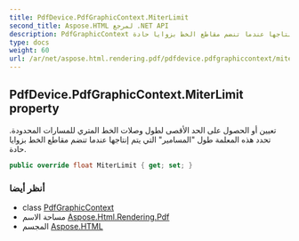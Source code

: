 ```yaml
---
title: PdfDevice.PdfGraphicContext.MiterLimit
second_title: Aspose.HTML لمرجع .NET API
description: PdfGraphicContext ملكية. تعيين أو الحصول على الحد الأقصى لطول وصلات الخط المتري للمسارات المحدودة. تحدد هذه المعلمة طول المسامير التي يتم إنتاجها عندما تنضم مقاطع الخط بزوايا حادة.
type: docs
weight: 60
url: /ar/net/aspose.html.rendering.pdf/pdfdevice.pdfgraphiccontext/miterlimit/
---
```

## PdfDevice.PdfGraphicContext.MiterLimit property

تعيين أو الحصول على الحد الأقصى لطول وصلات الخط المتري للمسارات المحدودة. تحدد هذه المعلمة طول "المسامير" التي يتم إنتاجها عندما تنضم مقاطع الخط بزوايا حادة.

```csharp
public override float MiterLimit { get; set; }
```

### أنظر أيضا

* class [PdfGraphicContext](../)
* مساحة الاسم [Aspose.Html.Rendering.Pdf](../../pdfdevice.pdfgraphiccontext/)
* المجسم [Aspose.HTML](../../../)


